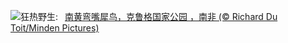 ![](https://www.bing.com/th?id=OHR.HornbillPair_ZH-CN3380997666_UHD.jpg&w=1000)狂热野生:&nbsp;&ensp;[南黄弯嘴犀鸟，克鲁格国家公园 ，南非 (© Richard Du Toit/Minden Pictures)](https://www.bing.com/th?id=OHR.HornbillPair_ZH-CN3380997666_UHD.jpg)
<br><br/>
